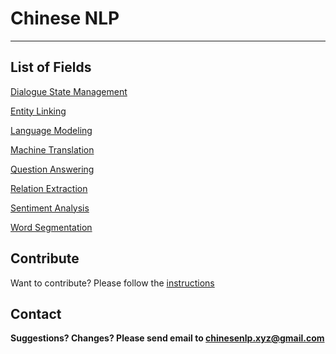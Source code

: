 # Chinese NLP

---

## List of Fields


[Dialogue State Management](docs/dialogue_state_management.md)

[Entity Linking](docs/entity_linking.md)

[Language Modeling](docs/language_modeling.md)

[Machine Translation](docs/machine_translation.md)

[Question Answering](docs/question_answering.md)

[Relation Extraction](docs/relation_extraction.md)

[Sentiment Analysis](docs/sentiment_analysis.md)

[Word Segmentation](docs/word_segmentation.md)

## Contribute

Want to contribute? Please follow the [instructions](contribute.md)

## Contact

**Suggestions? Changes? Please send email to [chinesenlp.xyz@gmail.com](mailto:chinesenlp.xyz@gmail.com)**

